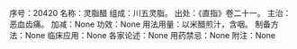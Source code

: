 序号：20420
名称：灵脂醋
组成：川五灵脂。
出处：《直指》卷二十一。
主治：恶血齿痛。
加减：None
功效：None
用法用量：以米醋煎汁，含咽。
制备方法：None
临床应用：None
各家论述：None
用药禁忌：None
附注：None

